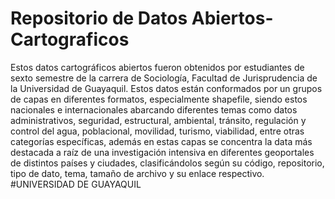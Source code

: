 # Repositorio de Datos Abiertos-Cartograficos

Estos datos cartográficos abiertos fueron obtenidos por estudiantes de sexto semestre de la carrera de Sociología, Facultad de Jurisprudencia de la Universidad de Guayaquil. Estos datos están conformados por un grupos de capas en diferentes formatos, especialmente shapefile, siendo estos nacionales e internacionales abarcando diferentes temas como datos administrativos, seguridad, estructural, ambiental, tránsito, regulación y control del agua, poblacional, movilidad, turismo, viabilidad, entre otras categorías específicas, además en estas capas se concentra la data más destacada a raíz de una investigación intensiva en diferentes geoportales de distintos países y ciudades, clasificándolos según su código, repositorio, tipo de dato, tema, tamaño de archivo y su enlace respectivo. 
#UNIVERSIDAD DE GUAYAQUIL
